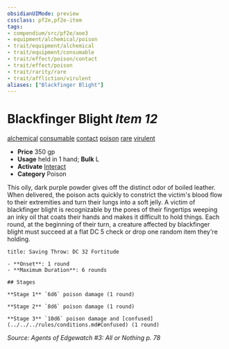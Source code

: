 ```yaml
---
obsidianUIMode: preview
cssclass: pf2e,pf2e-item
tags:
- compendium/src/pf2e/aoe3
- equipment/alchemical/poison
- trait/equipment/alchemical
- trait/equipment/consumable
- trait/effect/poison/contact
- trait/effect/poison
- trait/rarity/rare
- trait/affliction/virulent
aliases: ["Blackfinger Blight"]
---
```

# Blackfinger Blight *Item 12*  
[alchemical](alchemical.md)  [consumable](consumable.md)  [contact](contact.md)  [poison](rules/traits/poison.md)  [rare](rare.md)  [virulent](virulent.md)  

- **Price** 350 gp
- **Usage** held in 1 hand; **Bulk** L
- **Activate** [Interact](interact.md)
- **Category** Poison

This oily, dark purple powder gives off the distinct odor of boiled leather. When delivered, the poison acts quickly to constrict the victim's blood flow to their extremities and turn their lungs into a soft jelly. A victim of blackfinger blight is recognizable by the pores of their fingertips weeping an inky oil that coats their hands and makes it difficult to hold things. Each round, at the beginning of their turn, a creature affected by blackfinger blight must succeed at a flat DC 5 check or drop one random item they're holding.

```ad-inline-affliction
title: Saving Throw: DC 32 Fortitude

- **Onset**: 1 round
- **Maximum Duration**: 6 rounds

## Stages

**Stage 1** `6d6` poison damage (1 round)

**Stage 2** `8d6` poison damage (1 round)

**Stage 3** `10d6` poison damage and [confused](../../../rules/conditions.md#Confused) (1 round)
```

*Source: Agents of Edgewatch #3: All or Nothing p. 78*
